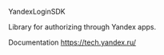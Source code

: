 YandexLoginSDK

Library for authorizing through Yandex apps.

Documentation https://tech.yandex.ru/
